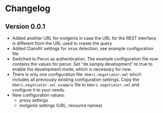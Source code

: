 # Changelog

## Version 0.0.1

- Added another URL for molgenis in case the URL for the REST interface is different
  from the URL used to create the query
- Added ClamAV settings for virus detection, see example configuration file
- Switched to Perun as authentication. The example configuration file now contains the values for perun. Set "de.samply.development" to true
  to enable the development mode, which is necessary for now.
- There is only one configuration file: `bbmri.negotiator.xml` which includes all previously existing configuration settings.
  Copy the `bbmri.negotiator.xml.example` file to `bbmri.negotiator.xml` and configure it to your needs.
- New configuration values:
    - proxy settings
    - molgenis settings (URL, resource names)